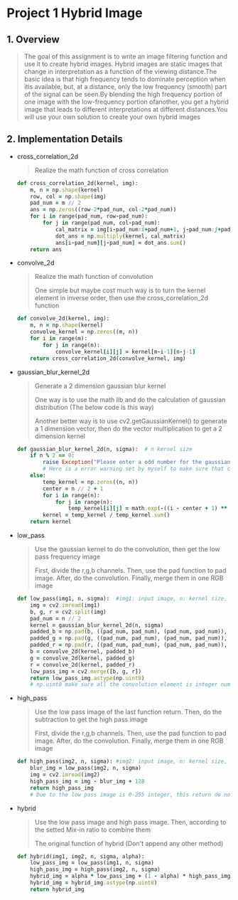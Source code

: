 # Project 1 Hybrid Image
## 1. Overview
> The goal of this assignment is to write an image filtering function and use it to create hybrid images. Hybrid images are static images that change in interpretation as a function of the viewing distance.The basic idea is that high frequency tends to dominate perception when itis available, but, at a distance, only the low frequency (smooth) part of the signal can be seen.By blending the high frequency portion of one image with the low-frequency portion ofanother, you get a hybrid image that leads to different interpretations at different distances.You will use your own solution to create your own hybrid images

## 2. Implementation Details
- cross_correlation_2d

  > Realize the math function of cross correlation
  ```ruby
  def cross_correlation_2d(kernel, img):
      m, n = np.shape(kernel)
      row, col = np.shape(img)
      pad_num = m // 2
      ans = np.zeros((row-2*pad_num, col-2*pad_num))
      for i in range(pad_num, row-pad_num):
          for j in range(pad_num, col-pad_num):
              cal_matrix = img[i-pad_num:i+pad_num+1, j-pad_num:j+pad_num+1]
              dot_ans = np.multiply(kernel, cal_matrix)
              ans[i-pad_num][j-pad_num] = dot_ans.sum()
      return ans
  ```

- convolve_2d

  > Realize the math function of convolution
  > 
  > One simple but maybe cost much way is to turn the kernel element in inverse order, then use the cross_correlation_2d function
  ```ruby
  def convolve_2d(kernel, img):
      m, n = np.shape(kernel)
      convolve_kernel = np.zeros((m, n))
      for i in range(m):
          for j in range(n):
              convolve_kernel[i][j] = kernel[m-i-1][n-j-1]
      return cross_correlation_2d(convolve_kernel, img)
  ```
  
- gaussian_blur_kernel_2d

  > Generate a 2 dimension gaussian blur kernel
  > 
  > One way is to use the math lib and do the calculation of gaussian distribution (The below code is this way)
  > 
  > Another better way is to use cv2.getGaussianKernel() to generate a 1 dimension vector, then do the vector multiplication to get a 2 dimension kernel
  ```ruby
  def gaussian_blur_kernel_2d(n, sigma):  # n kernel size
      if n % 2 == 0:
          raise Exception("Please enter a odd number for the gaussian filter!")  
          # Here is a error warning set by myself to make sure that can remind me of the kernel size is odd!
      else:
          temp_kernel = np.zeros((n, n))
          center = n // 2 + 1
          for i in range(n):
              for j in range(n):
                  temp_kernel[i][j] = math.exp(-((i - center + 1) ** 2 + (j - center + 1) ** 2) / (2 * sigma ** 2))
          kernel = temp_kernel / temp_kernel.sum()
      return kernel
  ```
  
- low_pass

  > Use the gaussian kernel to do the convolution, then get the low pass frequency image
  > 
  > First, divide the r,g,b channels. Then, use the pad function to pad image. After, do the convolution. Finally, merge them in one RGB image
  ```ruby
  def low_pass(img1, n, sigma):  #img1: input image, n: kernel size, sigma: gaussian kernel sigma
      img = cv2.imread(img1)
      b, g, r = cv2.split(img)
      pad_num = n // 2
      kernel = gaussian_blur_kernel_2d(n, sigma)
      padded_b = np.pad(b, ((pad_num, pad_num), (pad_num, pad_num)), 'constant')
      padded_g = np.pad(g, ((pad_num, pad_num), (pad_num, pad_num)), 'constant')
      padded_r = np.pad(r, ((pad_num, pad_num), (pad_num, pad_num)), 'constant')
      b = convolve_2d(kernel, padded_b)
      g = convolve_2d(kernel, padded_g)
      r = convolve_2d(kernel, padded_r)
      low_pass_img = cv2.merge([b, g, r])
      return low_pass_img.astype(np.uint8)
      # np.uint8 make sure all the convolution element is integer number!
  ```
  
- high_pass

  > Use the low pass image of the last function return. Then, do the subtraction to get the high pass image
  > 
  > First, divide the r,g,b channels. Then, use the pad function to pad image. After, do the convolution. Finally, merge them in one RGB image
  ```ruby
  def high_pass(img2, n, sigma): #img2: input image, n: kernel size, sigma: gaussian kernel sigma
      blur_img = low_pass(img2, n, sigma)
      img = cv2.imread(img2)
      high_pass_img = img - blur_img + 128
      return high_pass_img
      # Due to the low pass image is 0-255 integer, this return do not need the np.uint8!
  ```
  
- hybrid

  > Use the low pass image and high pass image. Then, according to the setted Mix-in ratio to combine them
  > 
  > The original function of hybrid (Don't append any other method)
  ```ruby
  def hybrid(img1, img2, n, sigma, alpha):
      low_pass_img = low_pass(img1, n, sigma)
      high_pass_img = high_pass(img2, n, sigma)
      hybrid_img = alpha * low_pass_img + (1 - alpha) * high_pass_img
      hybrid_img = hybrid_img.astype(np.uint8)
      return hybrid_img
  ```
  
